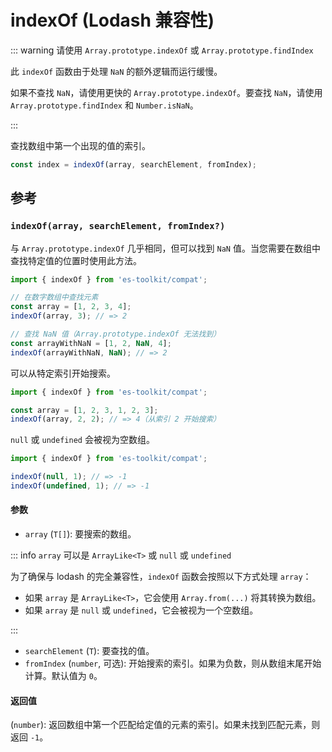 # indexOf (Lodash 兼容性)

::: warning 请使用 `Array.prototype.indexOf` 或 `Array.prototype.findIndex`

此 `indexOf` 函数由于处理 `NaN` 的额外逻辑而运行缓慢。

如果不查找 `NaN`，请使用更快的 `Array.prototype.indexOf`。要查找 `NaN`，请使用 `Array.prototype.findIndex` 和 `Number.isNaN`。

:::

查找数组中第一个出现的值的索引。

```typescript
const index = indexOf(array, searchElement, fromIndex);
```

## 参考

### `indexOf(array, searchElement, fromIndex?)`

与 `Array.prototype.indexOf` 几乎相同，但可以找到 `NaN` 值。当您需要在数组中查找特定值的位置时使用此方法。

```typescript
import { indexOf } from 'es-toolkit/compat';

// 在数字数组中查找元素
const array = [1, 2, 3, 4];
indexOf(array, 3); // => 2

// 查找 NaN 值（Array.prototype.indexOf 无法找到）
const arrayWithNaN = [1, 2, NaN, 4];
indexOf(arrayWithNaN, NaN); // => 2
```

可以从特定索引开始搜索。

```typescript
import { indexOf } from 'es-toolkit/compat';

const array = [1, 2, 3, 1, 2, 3];
indexOf(array, 2, 2); // => 4（从索引 2 开始搜索）
```

`null` 或 `undefined` 会被视为空数组。

```typescript
import { indexOf } from 'es-toolkit/compat';

indexOf(null, 1); // => -1
indexOf(undefined, 1); // => -1
```

#### 参数

- `array` (`T[]`): 要搜索的数组。

::: info `array` 可以是 `ArrayLike<T>` 或 `null` 或 `undefined`

为了确保与 lodash 的完全兼容性，`indexOf` 函数会按照以下方式处理 `array`：

- 如果 `array` 是 `ArrayLike<T>`，它会使用 `Array.from(...)` 将其转换为数组。
- 如果 `array` 是 `null` 或 `undefined`，它会被视为一个空数组。

:::

- `searchElement` (`T`): 要查找的值。
- `fromIndex` (`number`, 可选): 开始搜索的索引。如果为负数，则从数组末尾开始计算。默认值为 `0`。

#### 返回值

(`number`): 返回数组中第一个匹配给定值的元素的索引。如果未找到匹配元素，则返回 `-1`。
